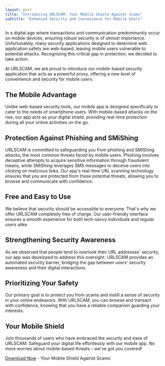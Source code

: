 ```yaml
---
layout: post
title: "Introducing URLSCAM: Your Mobile Shield Against Scams"
subtitle: "Enhanced Security and Convenience for Mobile Users"
---
```


In a digital age where transactions and communication predominantly occur on mobile devices, ensuring robust security is of utmost importance. Unfortunately, many security applications designed to determine web application safety are web-based, leaving mobile users vulnerable to potential attacks. Recognizing this critical gap in protection, we decided to take action.

At URLSCAM, we are proud to introduce our mobile-based security application that acts as a powerful proxy, offering a new level of convenience and security for mobile users.

## The Mobile Advantage

Unlike web-based security tools, our mobile app is designed specifically to cater to the needs of smartphone users. With mobile-based attacks on the rise, our app acts as your digital shield, providing real-time protection during all your online activities on the go.

## Protection Against Phishing and SMiShing

URLSCAM is committed to safeguarding you from phishing and SMiShing attacks, the most common threats faced by mobile users. Phishing involves deceptive attempts to acquire sensitive information through fraudulent means, while SMiShing leverages SMS messages to deceive users into clicking on malicious links. Our app's real-time URL scanning technology ensures that you are protected from these potential threats, allowing you to browse and communicate with confidence.

## Free and Easy to Use

We believe that security should be accessible to everyone. That's why we offer URLSCAM completely free of charge. Our user-friendly interface ensures a smooth experience for both tech-savvy individuals and regular users alike.

## Strengthening Security Awareness

As we observed that people tend to overlook their URL addresses' security, our app was developed to address this oversight. URLSCAM provides an automated security barrier, bridging the gap between users' security awareness and their digital interactions.

## Prioritizing Your Safety

Our primary goal is to protect you from scams and instill a sense of security in your online endeavors. With URLSCAM, you can browse and transact with confidence, knowing that you have a reliable companion guarding your interests.

## Your Mobile Shield

Join thousands of users who have embraced the security and ease of URLSCAM. Safeguard your digital life effortlessly with our mobile app. No more worries about mobile-based threats – we've got you covered!

[Download Now](https://play.google.com/store/apps/details?id=com.urlscam.URLscam) - Your Mobile Shield Against Scams
